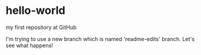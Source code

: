 # hello-world
my first repository at GitHub

I'm trying to use a new branch which is named 'readme-edits' branch. 
Let's see what happens!
